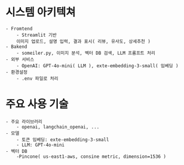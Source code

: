 # 시스템 아키텍쳐
    - Fromtend
        - Streamlit 기반
        이미지 업로드, 설명 입력, 결과 표시( 리뷰, 유사도, 상세추천 )
    - Bakend
        - someiler.py, 이미지 분석, 벡터 DB 검색, LLM 프롬프트 처리
    - 외부 서비스
        - OpenAI: GPT-4o-mini( LLM ), exte-embedding-3-small( 임베딩 )
    - 환경설정
        - .env 파일로 처리

# 주요 사용 기술
    - 주요 라이브러리
        - openai, langchain_openai, ...
    - 모델
        - 토큰 임베딩: exte-embedding-3-small
        - LLM: GPT-4o-mini
    - 벡터 DB
        -Pincone( us-east1-aws, consine metric, dimension=1536 )
